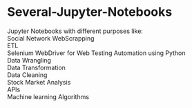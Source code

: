 # Several-Jupyter-Notebooks
Jupyter Notebooks with different purposes like:
<br>
Social Network WebScrapping
<br>
ETL
<br>
Selenium WebDriver for Web Testing Automation using Python
<br>
Data Wrangling 
<br>
Data Transformation
<br>
Data Cleaning
<br>
Stock Market Analysis
<br>
APIs
<br>
Machine learning Algorithms
